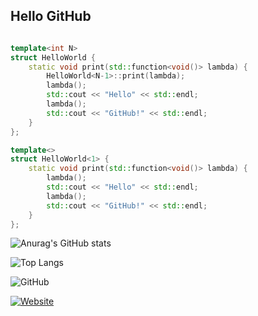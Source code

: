 ## Hello GitHub

```C++

template<int N>
struct HelloWorld {
    static void print(std::function<void()> lambda) {
        HelloWorld<N-1>::print(lambda);
        lambda();
        std::cout << "Hello" << std::endl;
        lambda();
        std::cout << "GitHub!" << std::endl;
    }
};

template<>
struct HelloWorld<1> {
    static void print(std::function<void()> lambda) {
        lambda();
        std::cout << "Hello" << std::endl;
        lambda();
        std::cout << "GitHub!" << std::endl;
    }
};
```

![Anurag's GitHub stats](https://github-readme-stats.vercel.app/api?username=2876225417&show_icons=true&theme=radical)

![Top Langs](https://github-readme-stats.vercel.app/api/top-langs/?username=2876225417&layout=compact)


![GitHub](https://img.shields.io/github/followers/2876225417?label=Follow&style=social)


[![Website](https://img.shields.io/badge/website-ppqwqqq.space-000000?style=flat-square&logo=google-chrome)](https://ppqwqqq.space)



